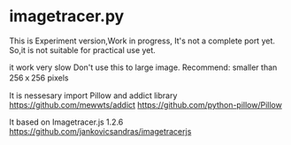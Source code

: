 # imagetracer.py
This is Experiment version,Work in progress,
It's not a complete port yet.
So,it is not suitable for practical use yet.

it work very slow
Don't use this to large image.
Recommend: smaller than 256ｘ256 pixels

It is nessesary import Pillow and addict library
https://github.com/mewwts/addict
https://github.com/python-pillow/Pillow

It based on Imagetracer.js 1.2.6
https://github.com/jankovicsandras/imagetracerjs
